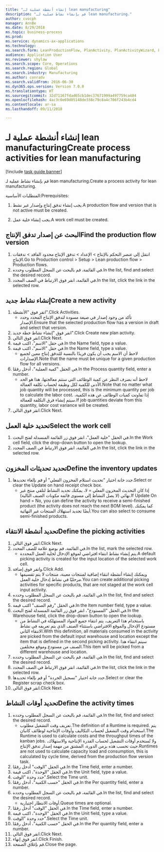 ```yaml
--- 
title: "إنشاء أنشطة عملية لـ lean manufacturing"
description: "قم بإنشاء نشاط عملية لـ lean manufacturing."
author: cvocph
manager: AnnBe
ms.date: 8/29/2018
ms.topic: business-process
ms.prod: 
ms.service: dynamics-ax-applications
ms.technology: 
ms.search.form: LeanProductionFlow, PlanActivity, PlanActivityWizard, LeanWorkCellLookup, InventLocationIdLookup
audience: Application User
ms.reviewer: shylaw
ms.search.scope: Core, Operations
ms.search.region: Global
ms.search.industry: Manufacturing
ms.author: conradv
ms.search.validFrom: 2016-06-30
ms.dyn365.ops.version: Version 7.0.0
ms.translationtype: HT
ms.sourcegitcommit: 32d71167fdad65cb1dec37671999a497759ca484
ms.openlocfilehash: 4ac3c0e69d05148de338c79c8a4c786f243b4cd4
ms.contentlocale: ar-sa
ms.lasthandoff: 09/11/2018

---
```

# <a name="create-process-activities-for-lean-manufacturing"></a><span data-ttu-id="011a3-103">إنشاء أنشطة عملية لـ lean manufacturing</span><span class="sxs-lookup"><span data-stu-id="011a3-103">Create process activities for lean manufacturing</span></span>

[!include [task guide banner](../../includes/task-guide-banner.md)]

<span data-ttu-id="011a3-104">قم بإنشاء نشاط عملية لـ lean manufacturing.</span><span class="sxs-lookup"><span data-stu-id="011a3-104">Create a process activity for lean manufacturing.</span></span> 

<span data-ttu-id="011a3-105">المتطلبات الأساسية:</span><span class="sxs-lookup"><span data-stu-id="011a3-105">Prerequisites:</span></span> 

1. <span data-ttu-id="011a3-106">يجب إنشاء تدفق إنتاج وإصدار غير نشط.</span><span class="sxs-lookup"><span data-stu-id="011a3-106">A production flow and version that is not active must be created.</span></span>

2. <span data-ttu-id="011a3-107">يجب إنشاء خلية عمل.</span><span class="sxs-lookup"><span data-stu-id="011a3-107">A work cell must be created.</span></span>


## <a name="find-the-production-flow-version"></a><span data-ttu-id="011a3-108">البحث عن إصدار تدفق الإنتاج</span><span class="sxs-lookup"><span data-stu-id="011a3-108">Find the production flow version</span></span>
1. <span data-ttu-id="011a3-109">انتقل إلى عنصر التحكم بالإنتاج > الإعداد > تدفق الإنتاج محدود الفاقد > تدفقات الإنتاج.</span><span class="sxs-lookup"><span data-stu-id="011a3-109">Go to Production control > Setup > Lean production flow > Production flows.</span></span>
2. <span data-ttu-id="011a3-110">في القائمة، قم بالبحث عن السجل المطلوب وحدده.</span><span class="sxs-lookup"><span data-stu-id="011a3-110">In the list, find and select the desired record.</span></span>
3. <span data-ttu-id="011a3-111">في القائمة، انقر فوق الارتباط في الصف المحدد.</span><span class="sxs-lookup"><span data-stu-id="011a3-111">In the list, click the link in the selected row.</span></span>

## <a name="create-a-new-activity"></a><span data-ttu-id="011a3-112">إنشاء نشاط جديد</span><span class="sxs-lookup"><span data-stu-id="011a3-112">Create a new activity</span></span>
1. <span data-ttu-id="011a3-113">انقر فوق "الأنشطة".</span><span class="sxs-lookup"><span data-stu-id="011a3-113">Click Activities.</span></span>
    * <span data-ttu-id="011a3-114">تأكد من وجود إصدار في صيغة مسودة لتدفق الإنتاج المحدد وحدد الإصدار.</span><span class="sxs-lookup"><span data-stu-id="011a3-114">Ensure that the selected production flow has a version in draft and select that version.</span></span>  
2. <span data-ttu-id="011a3-115">انقر فوق "إنشاء نشاط خطة جديد".</span><span class="sxs-lookup"><span data-stu-id="011a3-115">Click Create new plan activity.</span></span>
3. <span data-ttu-id="011a3-116">انقر فوق التالي.</span><span class="sxs-lookup"><span data-stu-id="011a3-116">Click Next.</span></span>
4. <span data-ttu-id="011a3-117">في حقل "الاسم"، اكتب قيمة.</span><span class="sxs-lookup"><span data-stu-id="011a3-117">In the Name field, type a value.</span></span>
5. <span data-ttu-id="011a3-118">في حقل "الاسم"، اكتب قيمة.</span><span class="sxs-lookup"><span data-stu-id="011a3-118">In the Name field, type a value.</span></span>
    * <span data-ttu-id="011a3-119">لاحظ أن الاسم يجب أن يكون فريدًا بالنسبة للتدفق إنتاج معين لجميع الإصدارات.</span><span class="sxs-lookup"><span data-stu-id="011a3-119">Note that the name must be unique for a given production flow for all versions.</span></span>  
6. <span data-ttu-id="011a3-120">في الحقل "كمية العملية"، أدخل رقمًا.</span><span class="sxs-lookup"><span data-stu-id="011a3-120">In the Process quantity field, enter a number.</span></span>
    * <span data-ttu-id="011a3-121">لاحظ أنه بصرف النظر عن كمية الوظائف التي ستتم معالجتها، هذا هو الحد الأدنى للكمية لكل وظيفة لحساب تكلفة العمالة.</span><span class="sxs-lookup"><span data-stu-id="011a3-121">Note that no matter what job quantity will be processed, this is the minimum quantity per job to calculate the labor cost.</span></span> <span data-ttu-id="011a3-122">إذا تفاوتت كميات الوظائف عن هذه الكمية، سيتم إنشاء فرق التكلفة للعمالة.</span><span class="sxs-lookup"><span data-stu-id="011a3-122">If job quantities deviate from this quantity, labor cost variance will be created.</span></span>  
7. <span data-ttu-id="011a3-123">انقر فوق التالي.</span><span class="sxs-lookup"><span data-stu-id="011a3-123">Click Next.</span></span>

## <a name="select-the-work-cell"></a><span data-ttu-id="011a3-124">تحديد خلية العمل</span><span class="sxs-lookup"><span data-stu-id="011a3-124">Select the work cell</span></span>
1. <span data-ttu-id="011a3-125">في الحقل "خلية العمل"، انقر فوق زر القائمة المنسدلة لفتح البحث.</span><span class="sxs-lookup"><span data-stu-id="011a3-125">In the Work cell field, click the drop-down button to open the lookup.</span></span>
2. <span data-ttu-id="011a3-126">في القائمة، انقر فوق الارتباط في الصف المحدد.</span><span class="sxs-lookup"><span data-stu-id="011a3-126">In the list, click the link in the selected row.</span></span>

## <a name="define-the-inventory-updates"></a><span data-ttu-id="011a3-127">تحديد تحديثات المخزون</span><span class="sxs-lookup"><span data-stu-id="011a3-127">Define the inventory updates</span></span>
1. <span data-ttu-id="011a3-128">حدد خانة اختيار "تحديث استلام المخزون الفعلي" أو قم بإلغاء تحديدها.</span><span class="sxs-lookup"><span data-stu-id="011a3-128">Select or clear the Update on hand receipt check box.</span></span>
    * <span data-ttu-id="011a3-129">إذا كان التحديث المخزون الفعلي = لا، يمكنك تحديد النشاط لتلقي منتج غير نهائي (لا يصل النشاط إلى مستوى قائمة مكونات الصنف التالية).</span><span class="sxs-lookup"><span data-stu-id="011a3-129">If Update On hand = No, you can define the activity to receive a semi-finished product (the activity does not reach the next BOM level).</span></span>    <span data-ttu-id="011a3-130">كما يمكنك أيضًا تحديد استهلاك المنتجات غير النهائية.</span><span class="sxs-lookup"><span data-stu-id="011a3-130">You can also select to consume semi-finished products.</span></span>  

## <a name="define-the-picking-activities"></a><span data-ttu-id="011a3-131">تحديد أنشطة الانتقاء</span><span class="sxs-lookup"><span data-stu-id="011a3-131">Define the picking activities</span></span>
1. <span data-ttu-id="011a3-132">انقر فوق التالي.</span><span class="sxs-lookup"><span data-stu-id="011a3-132">Click Next.</span></span>
2. <span data-ttu-id="011a3-133">في القائمة، قم بوضع علامة للصف المحدد.</span><span class="sxs-lookup"><span data-stu-id="011a3-133">In the list, mark the selected row.</span></span>
    * <span data-ttu-id="011a3-134">يتم إنشاء نشاط انتقاء افتراضي لموقع الإدخال لخلية العمل المحددة.</span><span class="sxs-lookup"><span data-stu-id="011a3-134">A default picking activity is created for the input location of the selected work cell.</span></span>  
3. <span data-ttu-id="011a3-135">وانقر فوق إضافة.</span><span class="sxs-lookup"><span data-stu-id="011a3-135">Click Add.</span></span>
    * <span data-ttu-id="011a3-136">ويمكنك إنشاء أنشطة انتقاء إضافية لمنتجات معينة، منتجات لا يتم تقسيمها مرحليًا في نشاط إدخال خلية العمل.</span><span class="sxs-lookup"><span data-stu-id="011a3-136">You can create additional picking activities for specific products, that are not staged at the work cell input activity.</span></span>  
4. <span data-ttu-id="011a3-137">في القائمة، قم بالبحث عن السجل المطلوب وحدده.</span><span class="sxs-lookup"><span data-stu-id="011a3-137">In the list, find and select the desired record.</span></span>
5. <span data-ttu-id="011a3-138">في الحقل "رقم الصنف" اكتب قيمة.</span><span class="sxs-lookup"><span data-stu-id="011a3-138">In the Item number field, type a value.</span></span>
6. <span data-ttu-id="011a3-139">في الحقل "المستودع"، انقر فوق زر القائمة المنسدلة لفتح البحث.</span><span class="sxs-lookup"><span data-stu-id="011a3-139">In the Warehouse field, click the drop-down button to open the lookup.</span></span>
    * <span data-ttu-id="011a3-140">باستخدام هذا التعريف، يتم انتقاء جميع المواد المستهلكة في النشاط من مستودع الإدخال والموقع الافتراضي باستثناء الصنف الذي يتم تعريفه في نشاط الانتقاء الثاني.</span><span class="sxs-lookup"><span data-stu-id="011a3-140">With this definition, all materials consumed in the activity are picked from the default input warehouse and location except the item that is defined in the second picking activity.</span></span> <span data-ttu-id="011a3-141">سيتم انتقاء هذا الصنف من مستودع وموقع مختلفين.</span><span class="sxs-lookup"><span data-stu-id="011a3-141">This item will be picked from a different warehouse and location.</span></span>  
7. <span data-ttu-id="011a3-142">في القائمة، قم بالبحث عن السجل المطلوب وحدده.</span><span class="sxs-lookup"><span data-stu-id="011a3-142">In the list, find and select the desired record.</span></span>
8. <span data-ttu-id="011a3-143">في القائمة، انقر فوق الارتباط في الصف المحدد.</span><span class="sxs-lookup"><span data-stu-id="011a3-143">In the list, click the link in the selected row.</span></span>
9. <span data-ttu-id="011a3-144">حدد خانة اختيار "تسجيل الخردة" أو قم بإلغاء تحديدها.</span><span class="sxs-lookup"><span data-stu-id="011a3-144">Select or clear the Register scrap check box.</span></span>
10. <span data-ttu-id="011a3-145">انقر فوق التالي.</span><span class="sxs-lookup"><span data-stu-id="011a3-145">Click Next.</span></span>

## <a name="define-the-activity-times"></a><span data-ttu-id="011a3-146">تحديد أوقات النشاط</span><span class="sxs-lookup"><span data-stu-id="011a3-146">Define the activity times</span></span>
1. <span data-ttu-id="011a3-147">في القائمة، قم بالبحث عن السجل المطلوب وحدده.</span><span class="sxs-lookup"><span data-stu-id="011a3-147">In the list, find and select the desired record.</span></span>
    * <span data-ttu-id="011a3-148">تعريف وقت التشغيل مطلوب.</span><span class="sxs-lookup"><span data-stu-id="011a3-148">The definition of a Runtime is required.</span></span> <span data-ttu-id="011a3-149">يتم استخدام وقت التشغيل لحساب التكاليف وأوقات الإنتاجية لوظائف كانبان.</span><span class="sxs-lookup"><span data-stu-id="011a3-149">The Runtime is used to calculate costs and the throughput times of the kanban jobs.</span></span> <span data-ttu-id="011a3-150">ولا تُستخدم أوقات التشغيل لحساب القدرة الإنتاجية والاستهلاك، حيث تحسب هذه بزمن الدورة، المشتق من مهمة إصدار تدفق الإنتاج.</span><span class="sxs-lookup"><span data-stu-id="011a3-150">Runtimes are not used to calculate capacity load and consumption, this is calculated by cycle time, derived from the production flow version task.</span></span>  
2. <span data-ttu-id="011a3-151">في الحقل "الوقت" أدخل رقمًا.</span><span class="sxs-lookup"><span data-stu-id="011a3-151">In the Time field, enter a number.</span></span>
3. <span data-ttu-id="011a3-152">في الحقل "الوحدة"، اكتب قيمة.</span><span class="sxs-lookup"><span data-stu-id="011a3-152">In the Unit field, type a value.</span></span>
4. <span data-ttu-id="011a3-153">حدد وحدة "الوقت".</span><span class="sxs-lookup"><span data-stu-id="011a3-153">Select the Time unit.</span></span>
5. <span data-ttu-id="011a3-154">في الحقل "حسب الكمية"، أدخل رقمًا.</span><span class="sxs-lookup"><span data-stu-id="011a3-154">In the Per quantity field, enter a number.</span></span>
6. <span data-ttu-id="011a3-155">في القائمة، قم بالبحث عن السجل المطلوب وحدده.</span><span class="sxs-lookup"><span data-stu-id="011a3-155">In the list, find and select the desired record.</span></span>
    * <span data-ttu-id="011a3-156">أوقات الانتظار اختيارية.</span><span class="sxs-lookup"><span data-stu-id="011a3-156">Queue times are optional.</span></span>  
7. <span data-ttu-id="011a3-157">في الحقل "الوقت" أدخل رقمًا.</span><span class="sxs-lookup"><span data-stu-id="011a3-157">In the Time field, enter a number.</span></span>
8. <span data-ttu-id="011a3-158">في الحقل "الوحدة"، اكتب قيمة.</span><span class="sxs-lookup"><span data-stu-id="011a3-158">In the Unit field, type a value.</span></span>
9. <span data-ttu-id="011a3-159">حدد وحدة "الوقت".</span><span class="sxs-lookup"><span data-stu-id="011a3-159">Select the Time unit.</span></span>
10. <span data-ttu-id="011a3-160">في الحقل "حسب الكمية"، أدخل رقمًا.</span><span class="sxs-lookup"><span data-stu-id="011a3-160">In the Per quantity field, enter a number.</span></span>
11. <span data-ttu-id="011a3-161">انقر فوق التالي.</span><span class="sxs-lookup"><span data-stu-id="011a3-161">Click Next.</span></span>
12. <span data-ttu-id="011a3-162">انقر فوق إنهاء.</span><span class="sxs-lookup"><span data-stu-id="011a3-162">Click Finish.</span></span>
13. <span data-ttu-id="011a3-163">قم بإغلاق الصفحة.</span><span class="sxs-lookup"><span data-stu-id="011a3-163">Close the page.</span></span>


